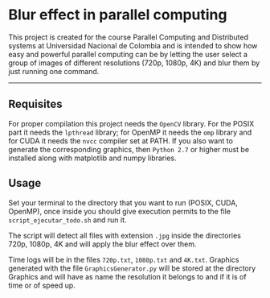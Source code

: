 Blur effect in parallel computing
===================
This project is created for the course Parallel Computing and Distributed systems at Universidad Nacional de Colombia and is intended to show how easy and powerful parallel computing can be by letting the user select a group of images of different resolutions (720p, 1080p, 4K) and blur them by just running one command.

----------

Requisites
-------------
For proper compilation this project needs the `OpenCV` library. For the POSIX part it needs the `lpthread` library; for OpenMP it needs the `omp` library and for CUDA it needs the `nvcc` compiler set at PATH.
If you also want to generate the corresponding graphics, then `Python 2.7` or higher must be installed along with matplotlib and numpy libraries.


Usage
-------------
Set your terminal to the directory that you want to run (POSIX, CUDA, OpenMP), once inside you should give execution permits to the file `script_ejecutar_todo.sh` and run it.

The script will detect all files with extension `.jpg`  inside the directories 720p, 1080p, 4K and will apply the blur effect over them.

Time logs will be in the files `720p.txt`, `1080p.txt` and `4K.txt`.
Graphics generated with the file `GraphicsGenerator.py` will be stored at the directory Graphics and will have as name the resolution it belongs to and if it is of time or of speed up.
